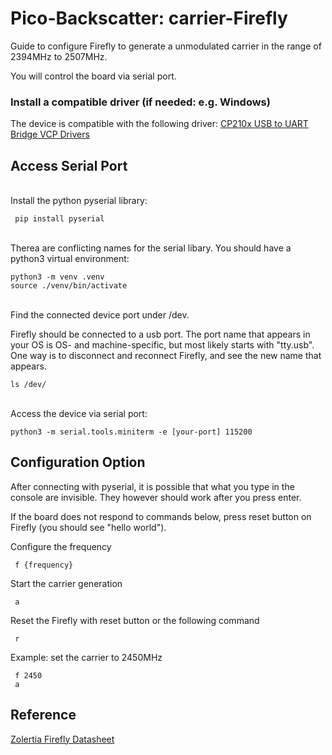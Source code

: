 # Pico-Backscatter: carrier-Firefly
Guide to configure Firefly to generate a unmodulated carrier in the range of 2394MHz to 2507MHz.

You will control the board via serial port.

### Install a compatible driver (if needed: e.g. Windows)
The device is compatible with the following driver: [CP210x USB to UART Bridge VCP Drivers](https://www.silabs.com/developers/usb-to-uart-bridge-vcp-drivers?tab=overview)

## Access Serial Port
<br> Install the python pyserial library:
```
 pip install pyserial
```

<br> Therea are conflicting names for the serial libary. You should have a python3 virtual environment:
```
python3 -m venv .venv
source ./venv/bin/activate
```


<br> Find the connected device port under /dev. 

Firefly should be connected to a usb port. The port name that appears
in your OS is OS- and machine-specific, but
most likely starts with "tty.usb". One way is to 
disconnect and reconnect Firefly, and see the new name that appears.
```
ls /dev/
```
<br> Access the device via serial port:
```
python3 -m serial.tools.miniterm -e [your-port] 115200
```

## Configuration Option
After connecting with pyserial, it is possible that what you type in the 
console are invisible. They however should work after you press enter.

If the board does not respond to commands below, press reset button on Firefly
(you should see "hello world"). 

Configure the frequency
```
 f {frequency}
```
Start the carrier generation
```
 a
```
Reset the Firefly with reset button or the following command
```
 r
```

Example: set the carrier to 2450MHz
```
 f 2450
 a
```

## Reference
[Zolertia Firefly Datasheet](https://github.com/Zolertia/Resources/blob/master/Firefly/Hardware/Revision%20A/Datasheets/ZOL-BO001-A2%20-%20Firefly%20revision%20A%20Datasheet%20v.1.0.0.pdf)
